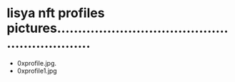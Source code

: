 # lisya nft profiles pictures.............................................................
- 0xprofile.jpg.
- 0xprofile1.jpg
